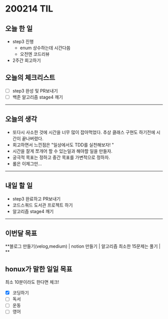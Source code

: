 # 200214 TIL



## 오늘 한 일

- step3 진행
  - enum 상수하는데 시간다씀
  - 오전엔 코드리뷰
- 2주간 회고하기




## 오늘의 체크리스트

- [ ] step3 완성 및 PR보내기
- [ ] 백준 알고리즘 stage4 깨기

---



## 오늘의 생각

- 또다시 사소한 것에 시간을 너무 많이 잡아먹었다. 추상 클래스 구현도 하기전에 시간이 끝나버렸다.
- 회고하면서 느낀점은 "일상에서도 TDD를 실천해보자! "
- 시간을 잘게 쪼개어 할 수 있는일과 해야할 일을 만들자.
- 궁극적 목표는 정하고 중간 목표를 가변적으로 정하자.
- 롤은 이제그만...

---



## 내일 할 일

- step3 완료하고 PR보내기
- 코드스쿼드 도서관 프로젝트 하기
- 알고리즘 stage4 깨기 

---



## 이번달 목표

**블로그 만들기(velog,medium) | notion 만들기 | 알고리즘 최소한 15문제는 풀기 | **



## honux가 말한 일일 목표

최소 10분이라도 한다면 체크!

- [x] 코딩하기
- [ ] 독서
- [ ] 운동
- [ ] 영어